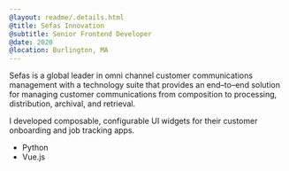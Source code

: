 ```yaml
---
@layout: readme/.details.html
@title: Sefas Innovation
@subtitle: Senior Frontend Developer
@date: 2020
@location: Burlington, MA
---
```

Sefas is a global leader in omni channel customer communications management with
a technology suite that provides an end–to–end solution for managing customer
communications from composition to processing, distribution, archival, and
retrieval.

I developed composable, configurable UI widgets for their customer onboarding
and job tracking apps.

- Python
- Vue.js
